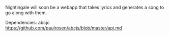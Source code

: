 Nightingale will soon be a webapp that takes lyrics and generates a song to go along with them.

Dependencies:
abcjc
https://github.com/paulrosen/abcjs/blob/master/api.md
